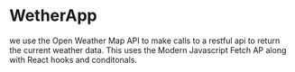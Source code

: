 # WetherApp

we use the Open Weather Map API to make calls to a restful api to return the current weather data. This uses the Modern Javascript Fetch AP along with React hooks and conditonals.


